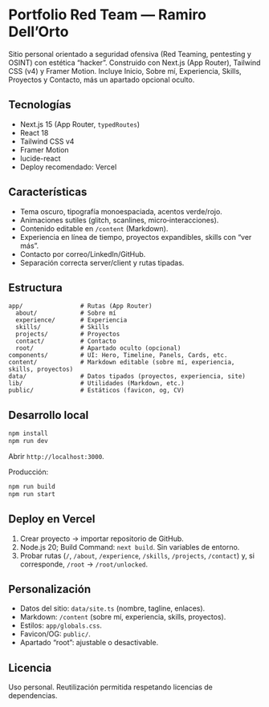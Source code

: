 # Portfolio Red Team — Ramiro Dell’Orto

Sitio personal orientado a seguridad ofensiva (Red Teaming, pentesting y OSINT) con estética “hacker”. Construido con Next.js (App Router), Tailwind CSS (v4) y Framer Motion. Incluye Inicio, Sobre mí, Experiencia, Skills, Proyectos y Contacto, más un apartado opcional oculto.

## Tecnologías

- Next.js 15 (App Router, `typedRoutes`)
- React 18
- Tailwind CSS v4
- Framer Motion
- lucide-react
- Deploy recomendado: Vercel

## Características

- Tema oscuro, tipografía monoespaciada, acentos verde/rojo.
- Animaciones sutiles (glitch, scanlines, micro‑interacciones).
- Contenido editable en `/content` (Markdown).
- Experiencia en línea de tiempo, proyectos expandibles, skills con “ver más”.
- Contacto por correo/LinkedIn/GitHub.
- Separación correcta server/client y rutas tipadas.

## Estructura

```
app/                # Rutas (App Router)
  about/            # Sobre mí
  experience/       # Experiencia
  skills/           # Skills
  projects/         # Proyectos
  contact/          # Contacto
  root/             # Apartado oculto (opcional)
components/         # UI: Hero, Timeline, Panels, Cards, etc.
content/            # Markdown editable (sobre mí, experiencia, skills, proyectos)
data/               # Datos tipados (proyectos, experiencia, site)
lib/                # Utilidades (Markdown, etc.)
public/             # Estáticos (favicon, og, CV)
```

## Desarrollo local

```bash
npm install
npm run dev
```

Abrir `http://localhost:3000`.

Producción:

```bash
npm run build
npm run start
```

## Deploy en Vercel

1. Crear proyecto → importar repositorio de GitHub.
2. Node.js 20; Build Command: `next build`. Sin variables de entorno.
3. Probar rutas (`/`, `/about`, `/experience`, `/skills`, `/projects`, `/contact`) y, si corresponde, `/root` → `/root/unlocked`.

## Personalización

- Datos del sitio: `data/site.ts` (nombre, tagline, enlaces).
- Markdown: `/content` (sobre mí, experiencia, skills, proyectos).
- Estilos: `app/globals.css`.
- Favicon/OG: `public/`.
- Apartado “root”: ajustable o desactivable.

## Licencia

Uso personal. Reutilización permitida respetando licencias de dependencias.
